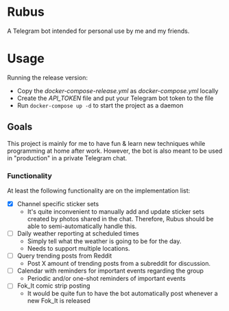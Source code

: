 # Rubus

A Telegram bot intended for personal use by me and my friends.

# Usage

Running the release version:

- Copy the *docker-compose-release.yml* as *docker-compose.yml* locally
- Create the *API_TOKEN* file and put your Telegram bot token to the file
- Run `docker-compose up -d` to start the project as a daemon

## Goals

This project is mainly for me to have fun & learn new techniques while programming at home after work. However, the bot is also meant to be used in "production" in a private Telegram chat.

### Functionality

At least the following functionality are on the implementation list:

- [x] Channel specific sticker sets
  - It's quite inconvenient to manually add and update sticker sets created by photos shared in the chat. Therefore, Rubus should be able to semi-automatically handle this.
- [ ] Daily weather reporting at scheduled times
  - Simply tell what the weather is going to be for the day.
  - Needs to support multiple locations.
- [ ] Query trending posts from Reddit
  - Post X amount of trending posts from a subreddit for discussion.
- [ ] Calendar with reminders for important events regarding the group
  - Periodic and/or one-shot reminders of important events
- [ ] Fok_It comic strip posting
  - It would be quite fun to have the bot automatically post whenever a new Fok_It is released
